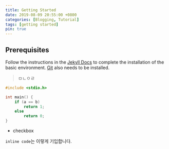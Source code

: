 ```yaml
---
title: Getting Started
date: 2019-08-09 20:55:00 +0800
categories: [Blogging, Tutorial]
tags: [getting started]
pin: true
---
```


## Prerequisites

Follow the instructions in the [Jekyll Docs](https://jekyllrb.com/docs/installation/) to complete the installation of the basic environment. [Git](https://git-scm.com/) also needs to be installed.

> ㅁㄴㅇㄹ

```c
#include <stdio.h>

int main() {
    if (a == b)
        return 1;
    else
        return 0;
}
```

- checkbox

`inline code`는 이렇게 기입합니다.

